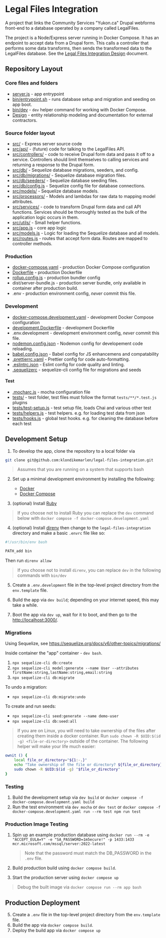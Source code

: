 # Legal Files Integration

A project that links the Community Services "Yukon.ca" Drupal webforms front-end
to a database operated by a company called LegalFiles.

The project is a Node/Express server running in Docker Compose. It has an
endpoint to accept data from a Drupal form. This calls a controller that
performs some data transforms, then sends the transformed data to the LegalFiles
database. See the
[Legal Files Integration Design](https://docs.google.com/document/d/1O40PVvLg3mR5D4rOay5NqxiXw3o1OdjrwO-JDWRD0oE)
document.

## Repository Layout

### Core files and folders

- [server.js](server.js) - app entrypoint
- [bin/entrypoint.sh](bin/entrypoint.sh) - runs database setup and migration and
  seeding on app boot.
- [bin/dev](bin/dev) - `dev` helper command for working with Docker Compose.
- [Design](Design) - entity relationship modeling and documentation for external
  contractors.

### Source folder layout

- [src/](src/) - Express server source code
- [src/api/](src/api/) - (future) code for talking to the LegalFiles API.
- [src/controllers/](src/controllers/) - code to receive Drupal form data and
  pass it off to a service. Controllers should limit themselves to calling
  services and returning a response to the Drupal form.
- [src/db/](src/db/) - Sequelize database migrations, seeders, and config.
- [src/db/migrations/](src/db/migrations/) - Sequelize database migration files.
- [src/db/seeders/](src/db/seeders/) - Sequelize database seeding files.
- [src/db/config.js](src/db/config.js) - Sequelize config file for database
  connections.
- [src/models/](src/models/) - Sequelize database models.
- [src/processors/](src/processors/) - Models and lambdas for raw data to
  mapping model attributes.
- [src/services/](src/services/) - code to transform Drupal form data and call
  API functions. Services should be thoroughly tested as the bulk of the
  application logic occurs in them.
- [src/utils/](src/utils/) - Small helper functions.
- [src/app.js](src/app.js) - core app logic
- [src/models.js](src/models.js) - Logic for loading the Sequelize database and
  all models.
- [src/routes.js](src/routes.js) - routes that accept form data. Routes are
  mapped to controller methods.

### Production

- [docker-compose.yaml](docker-compose.yaml) - production Docker Compose
  configuration
- [Dockerfile](Dockerfile) - production Dockerfile
- [rollup.config.js](rollup.config.js) - production bundler config
- dist/server-bundle.js - production server bundle, only available in container
  after production build.
- .env - production environment config, _never_ commit this file.

### Development

- [docker-compose.development.yaml](docker-compose.development.yaml) -
  development Docker Compose configuration
- [development.Dockerfile](development.Dockerfile) - development Dockerfile
- .env.development - development environment config, _never_ commit this file.
- [nodemon.config.json](nodemon.config.json) - Nodemon config for developement
  code reloading.
- [babel.config.json](babel.config.json) - Babel config for JS enhancemens and
  compatability
- [.prettierrc.yaml](.prettierrc.yaml) - Prettier config for code
  auto-formatting.
- [.eslintrc.json](.eslintrc.json) - Eslint config for code quality and linting.
- [.sequelizerc](.sequelizerc) - sequelize-cli config file for migrations and
  seeds

#### Test

- [.mocharc.js](.mocharc.js) - mocha configuration file
- [tests/](tests/) - test folder, test files must follow the format
  `tests/**/*.test.js` plugins
- [tests/test-setup.js](tests/test-setup.js) - test setup file, loads Chai and
  various other test
- [tests/helpers.js](tests/helpers.js) - test helpers. e.g. for loading test
  data from json
- [tests/hooks.js](tests/hooks.js) - global test hooks. e.g. for cleaning the
  database before each test

## Development Setup

1. To develop the app, clone the repository to a local folder via

```bash
git clone git@github.com:klondikemarlen/legal-files-integration.git
```

> Assumes that you are running on a system that supports bash

2. Set up a minimal development environment by installing the following:

   - [Docker](https://docs.docker.com/engine/install/)
   - [Docker Compose](https://docs.docker.com/compose/install/)

3. (optional) Install
   [Ruby](https://www.ruby-lang.org/en/documentation/installation/)

> If you choose not to install Ruby you can replace the `dev` command below with
> `docker compose -f docker-compose.development.yaml`

4. (optional) Install [direnv](https://direnv.net/) then change to the
   `legal-files-integration` directory and make a basic `.envrc` file like so:

```bash
#!/usr/bin/env bash

PATH_add bin
```

Then run `direnv allow`

> If you choose not to install `direnv`, you can replace `dev` in the following
> commands with `bin/dev`

5. Create a `.env.development` file in the top-level project directory from the
   `env.template` file.
6. Build the app via `dev build`; depending on your internet speed, this may
   take a while.

7. Boot the app via `dev up`, wait for it to boot, and then go to the
   [http://localhost:3000/](http://localhost:3000/).

### Migrations

Using Sequelize, see https://sequelize.org/docs/v6/other-topics/migrations/

Inside container the "app" container - `dev bash`.

1. `npx sequelize-cli db:create`
2. `npx sequelize-cli model:generate --name User --attributes firstName:string,lastName:string,email:string`
3. `npx sequelize-cli db:migrate`

To undo a migration:

- `npx sequelize-cli db:migrate:undo`

To create and run seeds:

- `npx sequelize-cli seed:generate --name demo-user`
- `npx sequelize-cli db:seed:all`

> If you are on Linux, you will need to take ownership of the files after
> creating them inside a docker container. Run
> `sudo chown -R $UID:$(id -g) <file-or-directory>` outside of the container.
> The following helper will make your life much easier:

```bash
ownit () {
    local file_or_directory="${1:-.}"
    echo "Take ownership of the file or directory? ${file_or_directory}"
    sudo chown -R $UID:$(id -g) "$file_or_directory"
}
```

### Testing

1. Build the development setup via `dev build` or
   `docker compose -f docker-compose.development.yaml build`
2. Run the test environment via `dev mocha` or `dev test` or
   `docker compose -f docker-compose.development.yaml run --rm test npm run test`

### Production Image Testing

1. Spin up an example production database using
   `docker run --rm -e "ACCEPT_EULA=Y" -e "SA_PASSWORD=1m5ecure!" -p 1433:1433 mcr.microsoft.com/mssql/server:2022-latest`

   > Note that the password must match the DB_PASSWORD in the `.env` file.

2. Build production build using `docker compose build`.
3. Start the production server using `docker compose up`

> Debug the built image via `docker compose run --rm app bash`

## Production Deployment

5. Create a `.env` file in the top-level project directory from the
   `env.template` file.
1. Build the app via `docker compose build`.
1. Deploy the build app via `docker compose up`
